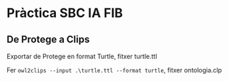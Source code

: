 # Pràctica SBC IA FIB

## De Protege a Clips

Exportar de Protege en format Turtle, fitxer turtle.ttl

Fer `owl2clips --input .\turtle.ttl --format turtle`, fitxer ontologia.clp